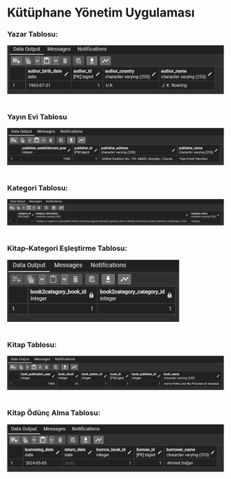 # Kütüphane Yönetim Uygulaması

### Yazar Tablosu:<br>
![Örnek Görsel:](https://github.com/MuhammedAhmedDogan/Java102/blob/main/LibraryManagementSystem/pictures/authors_table.png)<br>
<br>
### Yayın Evi Tablosu<br>
![Örnek Görsel:](https://github.com/MuhammedAhmedDogan/Java102/blob/main/LibraryManagementSystem/pictures/publishers_table.png)<br>
<br>
### Kategori Tablosu:<br>
![Örnek Görsel:](https://github.com/MuhammedAhmedDogan/Java102/blob/main/LibraryManagementSystem/pictures/categories_table.png)<br>
<br>
### Kitap-Kategori Eşleştirme Tablosu:<br>
![Örnek Görsel:](https://github.com/MuhammedAhmedDogan/Java102/blob/main/LibraryManagementSystem/pictures/books2categories_table.png)<br>
<br>
### Kitap Tablosu:<br>
![Örnek Görsel:](https://github.com/MuhammedAhmedDogan/Java102/blob/main/LibraryManagementSystem/pictures/books_table.png)<br>
<br>
### Kitap Ödünç Alma Tablosu:<br>
![Örnek Görsel:](https://github.com/MuhammedAhmedDogan/Java102/blob/main/LibraryManagementSystem/pictures/book_borrows_table.png)<br>